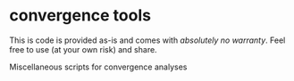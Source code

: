 # convergence tools

This is code is provided as-is and comes with _absolutely no warranty_. Feel free to use (at your own risk) and share. 

Miscellaneous scripts for convergence analyses
